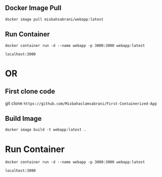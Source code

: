 ## Docker Image Pull
`docker image pull misbahsabrani/webapp:latest`

## Run Container
`docker container run -d --name webapp -p 3000:3000 webapp:latest`

`localhost:3000`


# OR

## First clone code
git clone `https://github.com/Misbahaslamsabrani/First-Containerized-App`

## Build Image 
`docker image build -t webapp:latest .`

# Run Container
`docker container run -d --name webapp -p 3000:3000 webapp:latest`

`localhost:3000`
